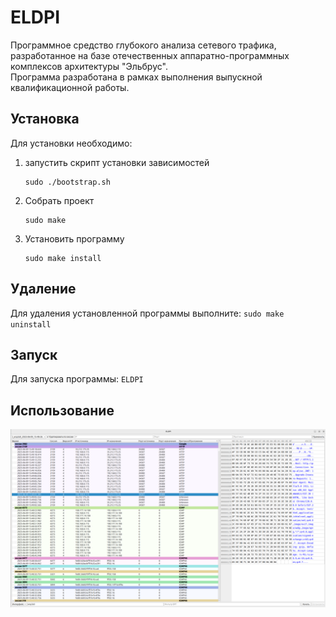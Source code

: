 # ELDPI
Программное средство глубокого анализа сетевого трафика, разработанное на базе отечественных аппаратно-программных комплексов архитектуры "Эльбрус".  
Программа разработана в рамках выполнения выпускной квалификационной работы.
## Установка
Для установки необходимо:
1. запустить скрипт установки зависимостей
    ```
    sudo ./bootstrap.sh
    ```
2. Собрать проект
    ```
    sudo make
    ```
3. Установить программу
    ```
    sudo make install
    ```
## Удаление
Для удаления установленной программы выполните:
    ```
    sudo make uninstall
    ```
## Запуск
Для запуска программы:
    ```
    ELDPI
    ```
## Использование
![Скриншот интерфейса](screenshot.png)